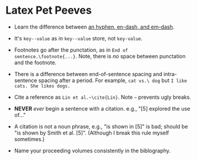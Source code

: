 # Latex Pet Peeves

+ Learn the difference between [an hyphen, en-dash, and em-dash](http://www.thepunctuationguide.com/hyphen-and-dashes.html).

+ It's `key--value` as in `key--value` store, not `key-value`. 

+ Footnotes go after the punctation, as in `End of sentence.\footnote{...}`. Note, there is _no_ space between punctation and the footnote.

+ There is a difference between end-of-sentence spacing and intra-sentence spacing after a period. For example, `cat vs.\ dog` but `I like cats. She likes dogs.`

+ Cite a reference as `Lin et al.~\cite{Lin}`. Note `~` prevents ugly breaks.

+ **NEVER** *ever* begin a sentence with a citation. e.g., "[5] explored the use of..."

+ A citation is not a noun phrase, e.g., "is shown in [5]" is bad; should be "is shown by Smith et al. [5]". (Although I break this rule myself sometimes.)

+ Name your proceeding volumes consistently in the biblography.
